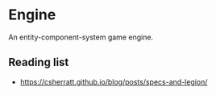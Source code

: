 # Engine

An entity-component-system game engine.

## Reading list
- https://csherratt.github.io/blog/posts/specs-and-legion/
